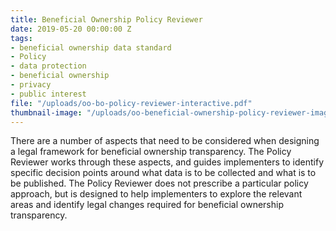 ```yaml
---
title: Beneficial Ownership Policy Reviewer
date: 2019-05-20 00:00:00 Z
tags:
- beneficial ownership data standard
- Policy
- data protection
- beneficial ownership
- privacy
- public interest
file: "/uploads/oo-bo-policy-reviewer-interactive.pdf"
thumbnail-image: "/uploads/oo-beneficial-ownership-policy-reviewer-image.JPG"
---
```


There are a number of aspects that need to be considered when designing a legal framework for beneficial ownership transparency. The Policy Reviewer works through these aspects, and guides implementers to identify specific decision points around what data is to be collected and what is to be published. The Policy Reviewer does not prescribe a particular policy approach, but is designed to help implementers to explore the relevant areas and identify legal changes required for beneficial ownership transparency.

